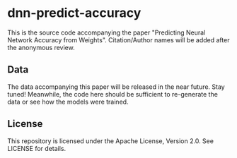# dnn-predict-accuracy

This is the source code accompanying the paper "Predicting Neural Network
Accuracy from Weights". Citation/Author names will be added after the anonymous
review.

## Data

The data accompanying this paper will be released in the near future. Stay
tuned! Meanwhile, the code here should be sufficient to re-generate the data or
see how the models were trained.

## License

This repository is licensed under the Apache License, Version 2.0. See LICENSE
for details.
